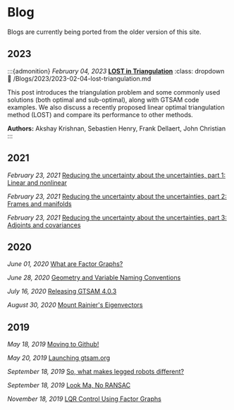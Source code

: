 # Blog

Blogs are currently being ported from the older version of this site.

## 2023

:::{admonition} *February 04, 2023* [**LOST in Triangulation**](Blogs/2023/2023-02-04-lost-triangulation.md)
:class: dropdown
:link: /Blogs/2023/2023-02-04-lost-triangulation.md

This post introduces the triangulation problem and some commonly used solutions (both optimal and sub-optimal), along with GTSAM code examples. We also discuss a recently proposed linear optimal triangulation method (LOST) and compare its performance to other methods. 

**Authors:** Akshay Krishnan, Sebastien Henry, Frank Dellaert, John Christian
:::

## 2021

*February 23, 2021* [Reducing the uncertainty about the uncertainties, part 1: Linear and nonlinear](Blogs/2021/2021-02-23-uncertainties-part1.md)

*February 23, 2021* [Reducing the uncertainty about the uncertainties, part 2: Frames and manifolds](Blogs/2021/2021-02-23-uncertainties-part2.md)

*February 23, 2021* [Reducing the uncertainty about the uncertainties, part 3: Adjoints and covariances](Blogs/2021/2021-02-23-uncertainties-part3.md)

## 2020

*June 01, 2020* [What are Factor Graphs?](Blogs/2020/2020-06-01-factor-graphs.md)

*June 28, 2020* [Geometry and Variable Naming Conventions](Blogs/2020/2020-06-28-gtsam-conventions.md)

*July 16, 2020* [Releasing GTSAM 4.0.3](Blogs/2020/2020-07-16-new-release-gtsam.md)

*August 30, 2020* [Mount Rainier's Eigenvectors](Blogs/2020/2020-08-30-Laplacian.md)

## 2019

*May 18, 2019* [Moving to Github!](Blogs/2019/2019-05-18_moving-to-github.md)

*May 20, 2019* [Launching gtsam.org](Blogs/2019/2019-05-20_gtsam-org.md)

*September 18, 2019* [So, what makes legged robots different?](Blogs/2019/2019-09-18_legged-robot-factors-part-I.md)

*September 18, 2019* [Look Ma, No RANSAC](Blogs/2019/2019-09-20-robust-noise-model.md)

*November 18, 2019* [LQR Control Using Factor Graphs](Blogs/2019/2019-11-07-lqr-control.md)